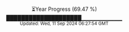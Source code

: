 <p align="center">
⏳Year Progress (69.47 %) <br>
████████████████████▁▁▁▁▁▁▁▁▁▁ <br>
<sub>Updated: Wed, 11 Sep 2024 06:27:54 GMT</sub>
</p>

